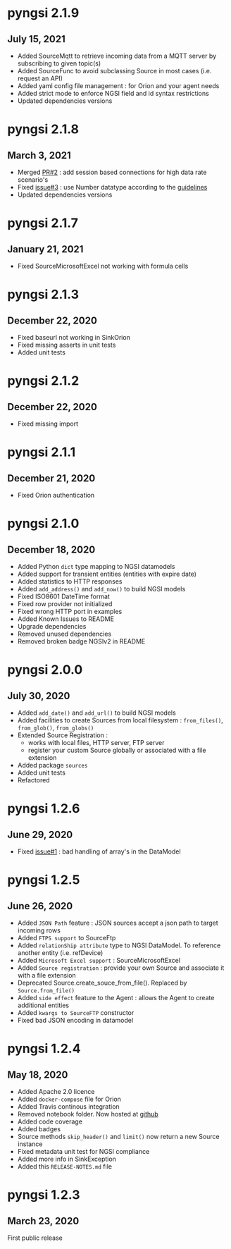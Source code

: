 # pyngsi 2.1.9
## July 15, 2021

- Added SourceMqtt to retrieve incoming data from a MQTT server by subscribing to given topic(s)
- Added SourceFunc to avoid subclassing Source in most cases (i.e. request an API)
- Added yaml config file management : for Orion and your agent needs
- Added strict mode to enforce NGSI field and id syntax restrictions
- Updated dependencies versions

# pyngsi 2.1.8
## March 3, 2021

- Merged [PR#2](https://github.com/pixel-ports/pyngsi/pull/2) : add session based connections for high data rate scenario's
- Fixed [issue#3](https://github.com/pixel-ports/pyngsi/issues/3) : use Number datatype according to the [guidelines](https://fiware-datamodels.readthedocs.io/en/latest/guidelines/index.html)
- Updated dependencies versions
# pyngsi 2.1.7
## January 21, 2021

- Fixed SourceMicrosoftExcel not working with formula cells
# pyngsi 2.1.3
## December 22, 2020

- Fixed baseurl not working in SinkOrion
- Fixed missing asserts in unit tests
- Added unit tests

# pyngsi 2.1.2
## December 22, 2020

- Fixed missing import

# pyngsi 2.1.1
## December 21, 2020

- Fixed Orion authentication

# pyngsi 2.1.0
## December 18, 2020

- Added Python `dict` type mapping to NGSI datamodels
- Added support for transient entities (entities with expire date)
- Added statistics to HTTP responses
- Added `add_address()` and `add_now()` to build NGSI models
- Fixed ISO8601 DateTime format
- Fixed row provider not initialized
- Fixed wrong HTTP port in examples
- Added Known Issues to README
- Upgrade dependencies
- Removed unused dependencies
- Removed broken badge NGSIv2 in README

# pyngsi 2.0.0
## July 30, 2020

- Added `add_date()` and `add_url()` to build NGSI models
- Added facilities to create Sources from local filesystem : `from_files()`, `from_glob()`, `from_globs()`
- Extended Source Registration :
  - works with local files, HTTP server, FTP server
  - register your custom Source globally or associated with a file extension
- Added package `sources`
- Added unit tests
- Refactored

# pyngsi 1.2.6
## June 29, 2020

- Fixed [issue#1](https://github.com/pixel-ports/pyngsi/issues/1) : bad handling of array's in the DataModel

# pyngsi 1.2.5
## June 26, 2020

- Added `JSON Path` feature : JSON sources accept a json path to target incoming rows
- Added `FTPS support` to SourceFtp
- Added `relationShip attribute` type to NGSI DataModel. To reference another entity (i.e. refDevice)
- Added `Microsoft Excel support` : SourceMicrosoftExcel
- Added `Source registration` : provide your own Source and associate it with a file extension
- Deprecated Source.create_souce_from_file(). Replaced by `Source.from_file()`
- Added `side effect` feature to the Agent : allows the Agent to create additional entities
- Added `kwargs to SourceFTP` constructor
- Fixed bad JSON encoding in datamodel

# pyngsi 1.2.4
## May 18, 2020

- Added Apache 2.0 licence
- Added `docker-compose` file for Orion
- Added Travis continous integration
- Removed notebook folder. Now hosted at [github](https://github.com/pixel-ports/pyngsi-tutorial)
- Added code coverage
- Added badges
- Source methods `skip_header()` and `limit()` now return a new Source instance
- Fixed metadata unit test for NGSI compliance
- Added more info in SinkException
- Added this `RELEASE-NOTES.md` file

# pyngsi 1.2.3
## March 23, 2020

First public release
